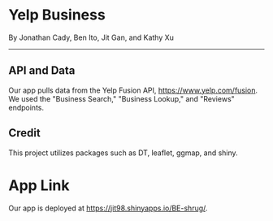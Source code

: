 # Yelp Business

By Jonathan Cady, Ben Ito, Jit Gan, and Kathy Xu

---

## API and Data

Our app pulls data from the Yelp Fusion API, https://www.yelp.com/fusion. We used the "Business Search," "Business Lookup," 
and "Reviews" endpoints. 

## Credit

This project utilizes packages such as DT, leaflet, ggmap, and shiny.  

# App Link

Our app is deployed at https://jit98.shinyapps.io/BE-shrug/.


